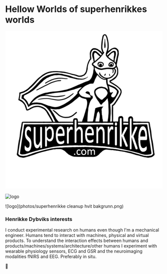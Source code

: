 # Hellow Worlds of superhenrikkes worlds

![logo](https://github.com/superhenrikke/superhenrikke.github.io/blob/f06cdccb64bfb3950322e55eb52402e52bedd347/photos/superhenrikke%20cleanup%20hvit%20bakgrunn.png)


<img src="[drawing.jpg](https://github.com/superhenrikke/superhenrikke.github.io/blob/f06cdccb64bfb3950322e55eb52402e52bedd347/photos/superhenrikke%20cleanup%20hvit%20bakgrunn.png)" alt="logo" width="100"/>

![logo](photos/superhenrikke cleanup hvit bakgrunn.png)

### Henrikke Dybviks interests
I conduct experimental research on humans even though I'm a mechanical engineer. Humans tend to interact with machines, physical and virtual products. To understand the  interaction effects between humans and products/machines/systems/architecture/other humans I experiment with wearable physiology sensors, ECG and GSR and the neuroimaging modalities fNIRS and EEG. Preferably in situ. 



🦄
